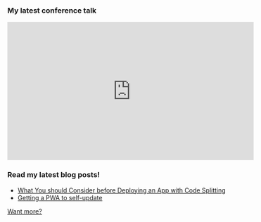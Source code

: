 ### My latest conference talk

<iframe width="560" height="315" src="https://www.youtube.com/embed/_O6GsAN9F0M?start=17650" frameborder="0" allow="accelerometer; autoplay; encrypted-media; gyroscope; picture-in-picture" allowfullscreen></iframe>

### Read my latest blog posts!

- [What You should Consider before Deploying an App with Code Splitting](https://dev.to/dimaip/what-you-should-consider-before-deploying-an-app-with-code-splitting-1n76)
- [Getting a PWA to self-update](https://dev.to/dimaip/getting-a-pwa-to-self-update-19b9)

[Want more?](https://dev.to/dimaip)

<!--
**dimaip/dimaip** is a ✨ _special_ ✨ repository because its `README.md` (this file) appears on your GitHub profile.

Here are some ideas to get you started:

- 🔭 I’m currently working on ...
- 🌱 I’m currently learning ...
- 👯 I’m looking to collaborate on ...
- 🤔 I’m looking for help with ...
- 💬 Ask me about ...
- 📫 How to reach me: ...
- 😄 Pronouns: ...
- ⚡ Fun fact: ...
-->
